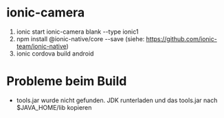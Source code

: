 # ionic-camera
1) ionic start ionic-camera blank --type ionic1
2) npm install @ionic-native/core --save (siehe: https://github.com/ionic-team/ionic-native)
3) ionic cordova build android

# Probleme beim Build
- tools.jar wurde nicht gefunden. JDK runterladen und das tools.jar nach $JAVA_HOME/lib kopieren
